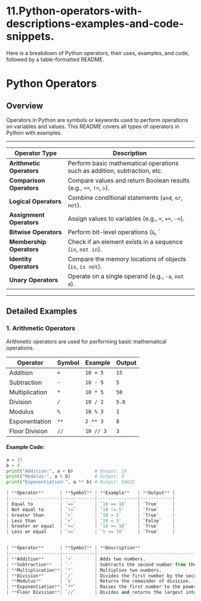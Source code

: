 # 11.Python-operators-with-descriptions-examples-and-code-snippets.
Here is a breakdown of Python operators, their uses, examples, and code, followed by a table-formatted README.
# Python Operators

## Overview
Operators in Python are symbols or keywords used to perform operations on variables and values. This README covers all types of operators in Python with examples.

---

| **Operator Type**       | **Description**                                                                 |
|--------------------------|---------------------------------------------------------------------------------|
| **Arithmetic Operators** | Perform basic mathematical operations such as addition, subtraction, etc.       |
| **Comparison Operators** | Compare values and return Boolean results (e.g., `==`, `!=`, `>`).              |
| **Logical Operators**    | Combine conditional statements (`and`, `or`, `not`).                           |
| **Assignment Operators** | Assign values to variables (e.g., `=`, `+=`, `-=`).                            |
| **Bitwise Operators**    | Perform bit-level operations (`&`, `|`, `^`, `~`).                             |
| **Membership Operators** | Check if an element exists in a sequence (`in`, `not in`).                     |
| **Identity Operators**   | Compare the memory locations of objects (`is`, `is not`).                      |
| **Unary Operators**      | Operate on a single operand (e.g., `-a`, `not a`).                             |

---

## Detailed Examples

### **1. Arithmetic Operators**
Arithmetic operators are used for performing basic mathematical operations.

| **Operator** | **Symbol** | **Example**          | **Output** |
|--------------|------------|----------------------|------------|
| Addition     | `+`        | `10 + 5`            | `15`       |
| Subtraction  | `-`        | `10 - 5`            | `5`        |
| Multiplication| `*`       | `10 * 5`            | `50`       |
| Division     | `/`        | `10 / 2`            | `5.0`      |
| Modulus      | `%`        | `10 % 3`            | `1`        |
| Exponentiation| `**`      | `2 ** 3`            | `8`        |
| Floor Division| `//`      | `10 // 3`           | `3`        |

#### Example Code:
```python
a = 15
b = 4
print("Addition:", a + b)        # Output: 19
print("Modulus:", a % b)         # Output: 3
print("Exponentiation:", a ** b) # Output: 50625

| **Operator**      | **Symbol** | **Example**   | **Output** |
|-------------------|------------|---------------|------------|
| Equal to          | `==`       | `10 == 10`    | `True`     |
| Not equal to      | `!=`       | `10 != 5`     | `True`     |
| Greater than      | `>`        | `10 > 5`      | `True`     |
| Less than         | `<`        | `10 < 5`      | `False`    |
| Greater or equal  | `>=`       | `10 >= 10`    | `True`     |
| Less or equal     | `<=`       | `5 <= 10`     | `True`     |


| **Operator**      | **Symbol** | **Description**                                      | **Example**         | **Output** |
|-------------------|------------|------------------------------------------------------|---------------------|------------|
| **Addition**      | `+`        | Adds two numbers.                                    | `10 + 5`            | `15`       |
| **Subtraction**   | `-`        | Subtracts the second number from the first.          | `10 - 5`            | `5`        |
| **Multiplication**| `*`        | Multiplies two numbers.                              | `10 * 5`            | `50`       |
| **Division**      | `/`        | Divides the first number by the second (float).      | `10 / 2`            | `5.0`      |
| **Modulus**       | `%`        | Returns the remainder of division.                  | `10 % 3`            | `1`        |
| **Exponentiation**| `**`       | Raises the first number to the power of the second.  | `2 ** 3`            | `8`        |
| **Floor Division**| `//`       | Divides and returns the largest integer quotient.    | `10 // 3`           | `3`        |
